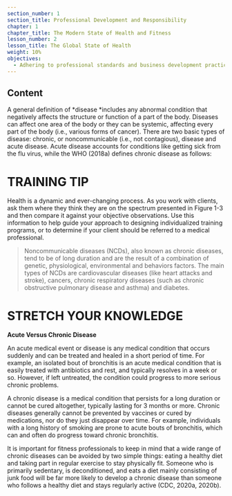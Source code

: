 ```yaml
---
section_number: 1
section_title: Professional Development and Responsibility
chapter: 1
chapter_title: The Modern State of Health and Fitness
lesson_number: 2
lesson_title: The Global State of Health
weight: 10%
objectives:
  - Adhering to professional standards and business development practices.
---
```


## Content
A general definition of *disease *includes any abnormal condition that negatively affects the structure or function of a part of the body. Diseases can affect one area of the body or they can be systemic, affecting every part of the body (i.e., various forms of cancer). There are two basic types of disease: chronic, or noncommunicable (i.e., not contagious), disease and acute disease. Acute disease accounts for conditions like getting sick from the flu virus, while the WHO (2018a) defines chronic disease as follows:

# TRAINING TIP

Health is a dynamic and ever-changing process. As you work with clients, ask them where they think they are on the spectrum presented in Figure 1-3 and then compare it against your objective observations. Use this information to help guide your approach to designing individualized training programs, or to determine if your client should be referred to a medical professional.

> 
> 
> 
> Noncommunicable diseases (NCDs), also known as chronic diseases, tend to be of long duration and are the result of a combination of genetic, physiological, environmental and behaviors factors. The main types of NCDs are cardiovascular diseases (like heart attacks and stroke), cancers, chronic respiratory diseases (such as chronic obstructive pulmonary disease and asthma) and diabetes.
> 
> 
> 

# STRETCH YOUR KNOWLEDGE

**Acute Versus Chronic Disease**

An acute medical event or disease is any medical condition that occurs suddenly and can be treated and healed in a short period of time. For example, an isolated bout of bronchitis is an acute medical condition that is easily treated with antibiotics and rest, and typically resolves in a week or so. However, if left untreated, the condition could progress to more serious chronic problems.

A chronic disease is a medical condition that persists for a long duration or cannot be cured altogether, typically lasting for 3 months or more. Chronic diseases generally cannot be prevented by vaccines or cured by medications, nor do they just disappear over time. For example, individuals with a long history of smoking are prone to acute bouts of bronchitis, which can and often do progress toward chronic bronchitis.

It is important for fitness professionals to keep in mind that a wide range of chronic diseases can be avoided by two simple things: eating a healthy diet and taking part in regular exercise to stay physically fit. Someone who is primarily sedentary, is deconditioned, and eats a diet mainly consisting of junk food will be far more likely to develop a chronic disease than someone who follows a healthy diet and stays regularly active (CDC, 2020a, 2020b).